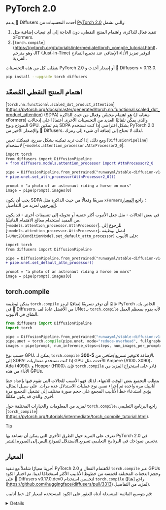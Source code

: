 # PyTorch 2.0
يدعم 🤗 Diffusers أحدث التحسينات من [PyTorch 2.0](https://pytorch.org/get-started/pytorch-2.0/) والتي تشمل:

1. تنفيذ فعال للذاكرة، واهتمام المنتج النقطي، دون الحاجة إلى أي تبعيات إضافية مثل xFormers.
2. [`torch.compile`] (https://pytorch.org/tutorials/intermediate/torch_compile_tutorial.html)، وهو مترجم JIT (Just-In-Time) لتوفير تعزيز الأداء الإضافي عند تجميع النماذج الفردية.

يتطلب كل من هذه التحسينات PyTorch 2.0 أو إصدار أحدث و 🤗 Diffusers > 0.13.0.

```bash
pip install --upgrade torch diffusers
```

## اهتمام المنتج النقطي المُصعّد

[`torch.nn.functional.scaled_dot_product_attention`] (https://pytorch.org/docs/master/generated/torch.nn.functional.scaled_dot_product_attention) (SDPA) هو اهتمام محسّن وفعال من حيث الذاكرة (مشابه لـ xFormers) والذي يمكّن تلقائيًا العديد من التحسينات الأخرى اعتمادًا على إدخالات النموذج ونوع GPU. يتم تمكين SDPA بشكل افتراضي إذا كنت تستخدم PyTorch 2.0 والإصدار الأخير من 🤗 Diffusers، لذلك لا تحتاج إلى إضافة أي شيء إلى رمزك.

ومع ذلك، إذا كنت تريد تمكينه بشكل صريح، فيمكنك تعيين [`DiffusionPipeline`] لاستخدام [`~models.attention_processor.AttnProcessor2_0`]:

```diff
import torch
from diffusers import DiffusionPipeline
+ from diffusers.models.attention_processor import AttnProcessor2_0

pipe = DiffusionPipeline.from_pretrained("runwayml/stable-diffusion-v1-5", torch_dtype=torch.float16, use_safetensors=True).to("cuda")
+ pipe.unet.set_attn_processor(AttnProcessor2_0())

prompt = "a photo of an astronaut riding a horse on mars"
image = pipe(prompt).images[0]
```

يجب أن يكون SDPA سريعًا وفعالًا من حيث الذاكرة مثل `xFormers`؛ راجع [المعيار المرجعي](#benchmark) لمزيد من التفاصيل.

في بعض الحالات - مثل جعل الأنبوب أكثر حتمية أو تحويله إلى تنسيقات أخرى - قد يكون من المفيد استخدام معالج الاهتمام الفانيليا، [`~models.attention_processor.AttnProcessor`]. للرجوع إلى [`~models.attention_processor.AttnProcessor`]، اتصل بوظيفة [`~UNet2DConditionModel.set_default_attn_processor`] على الأنبوب:

```diff
import torch
from diffusers import DiffusionPipeline

pipe = DiffusionPipeline.from_pretrained("runwayml/stable-diffusion-v1-5", torch_dtype=torch.float16, use_safetensors=True).to("cuda")
+ pipe.unet.set_default_attn_processor()

prompt = "a photo of an astronaut riding a horse on mars"
image = pipe(prompt).images[0]
```

## torch.compile

يمكن لوظيفة `torch.compile` غالبًا أن توفر تسريعًا إضافيًا لرمز PyTorch الخاص بك. في 🤗 Diffusers، من الأفضل عادةً لف UNet بـ `torch.compile` لأنه يقوم بمعظم العمل الشاق في الأنبوب.

```python
from diffusers import DiffusionPipeline
import torch

pipe = DiffusionPipeline.from_pretrained("runwayml/stable-diffusion-v1-5", torch_dtype=torch.float16, use_safetensors=True).to("cuda")
pipe.unet = torch.compile(pipe.unet, mode="reduce-overhead", fullgraph=True)
images = pipe(prompt, num_inference_steps=steps, num_images_per_prompt=batch_size).images[0]
```

حسب نوع GPU، يمكن لـ `torch.compile` توفير تسريع *إضافي* من **5-300x** بالإضافة إلى SDPA! إذا كنت تستخدم معماريات GPU الأحدث مثل Ampere (A100، 3090)، Ada (4090)، و Hopper (H100)، فإن `torch.compile` قادر على استخراج المزيد من الأداء من هذه GPUs.

يتطلب التجميع بعض الوقت للانتهاء، لذلك فهو الأنسب للحالات التي تقوم فيها بإعداد خط أنابيبك مرة واحدة ثم إجراء نفس نوع عمليات الاستدلال عدة مرات. على سبيل المثال، يؤدي استدعاء خط الأنابيب المجمع على حجم صورة مختلف إلى تشغيل التجميع مرة أخرى والذي قد يكون مكلفًا.

لمزيد من المعلومات والخيارات المختلفة حول `torch.compile`، راجع البرنامج التعليمي [`torch_compile`] (https://pytorch.org/tutorials/intermediate/torch_compile_tutorial.html).

> [!TIP]
> تعرف على المزيد حول الطرق الأخرى التي يمكن أن تساعد بها PyTorch 2.0 في تحسين نموذجك في البرنامج التعليمي [تسريع الاستدلال لنموذج النص إلى الصورة النشر](../tutorials/fast_diffusion).

## المعيار

أجرينا معيارًا شاملاً مع تنفيذ PyTorch 2.0 للاهتمام الفعال و `torch.compile` عبر GPUs وحجم الدفعات المختلفة لخمسة من خطوط الأنابيب الأكثر استخدامًا لدينا. تم اختبار الكود على 🤗 Diffusers v0.17.0.dev0 لتحسين استخدام `torch.compile` (راجع [هنا] (https://github.com/huggingface/diffusers/pull/3313) لمزيد من التفاصيل).

قم بتوسيع القائمة المنسدلة أدناه للعثور على الكود المستخدم لمعيار كل خط أنابيب:

<details>

### Stable Diffusion text-to-image

```python
from diffusers import DiffusionPipeline
import torch

path = "runwayml/stable-diffusion-v1-5"

run_compile = True  # Set True / False

pipe = DiffusionPipeline.from_pretrained(path, torch_dtype=torch.float16, use_safetensors=True)
pipe = pipe.to("cuda")
pipe.unet.to(memory_format=torch.channels_last)

if run_compile:
print("Run torch compile")
pipe.unet = torch.compile(pipe.unet, mode="reduce-overhead", fullgraph=True)

prompt = "ghibli style, a fantasy landscape with castles"

for _ in range(3):
images = pipe(prompt=prompt).images
```

### Stable Diffusion image-to-image

```python
from diffusers import StableDiffusionImg2ImgPipeline
from diffusers.utils import load_image
import torch

url = "https://raw.githubusercontent.com/CompVis/stable-diffusion/main/assets/stable-samples/img2img/sketch-mountains-input.jpg"

init_image = load_image(url)
init_image = init_image.resize((512, 512))

path = "runwayml/stable-diffusion-v1-5"

run_compile = True  # Set True / False

pipe = StableDiffusionImg2ImgPipeline.from_pretrained(path, torch_dtype=torch.float16, use_safetensors=True)
pipe = pipe.to("cuda")
pipe.unet.to(memory_format=torch.channels_last)

if run_compile:
print("Run torch compile")
pipe.unet = torch.compile(pipe.unet, mode="reduce-overhead", fullgraph=True)

prompt = "ghibli style, a fantasy landscape with castles"

for _ in range(3):
image = pipe(prompt=prompt, image=init_image).images[0]
```

### Stable Diffusion inpainting

```python
from diffusers import StableDiffusionInpaintPipeline
from diffusers.utils import load_image
import torch

img_url = "https://raw.githubusercontent.com/CompVis/latent-diffusion/main/data/inpainting_examples/overture-creations-5sI6fQgYIuo.png"
mask_url = "https://raw.githubusercontent.com/CompVis/latent-diffusion/main/data/inpainting_examples/overture-creations-5sI6fQgYIuo_mask.png"

init_image = load_image(img_url).resize((512, 512))
mask_image = load_image(mask_url).resize((512, 512))

path = "runwayml/stable-diffusion-inpainting"

run_compile = True  # Set True / False

pipe = StableDiffusionInpaintPipeline.from_pretrained(path, torch_dtype=torch.float16, use_safetensors=True)
pipe = pipe.to("cuda")
pipe.unet.to(memory_format=torch.channels_last)

if run_compile:
print("Run torch compile")
pipe.unet = torch.compile(pipe.unet, mode="reduce-overhead", fullgraph=True)

prompt = "ghibli style, a fantasy landscape with castles"

for _ in range(3):
image = pipe(prompt=prompt, image=init_image, mask_image=mask_image).images[0]
```

### ControlNet

```python
from diffusers import StableDiffusionControlNetPipeline, ControlNetModel
from diffusers.utils import load_image
import torch

url = "https://raw.githubusercontent.com/CompVis/stable-diffusion/main/assets/stable-samples/img2img/sketch-mountains-input.jpg"

init_image = load_image(url)
init_image = init_image.resize((512, 512))

path = "runwayml/stable-diffusion-v1-5"

run_compile = True  # Set True / False
controlnet = ControlNetModel.from_pretrained("lllyasviel/sd-controlnet-canny", torch_dtype=torch.float16, use_safetensors=True)
pipe = StableDiffusionControlNetPipeline.from_pretrained(
path, controlnet=controlnet, torch_dtype=torch.float16, use_safetensors=True
)

pipe = pipe.to("cuda")
pipe.unet.to(memory_format=torch.channels_last)
pipe.controlnet.to(memory_format=torch.channels_last)

if run_compile:
print("Run torch compile")
pipe.unet = torch.compile(pipe.unet, mode="reduce-overhead", fullgraph=True)
pipe.controlnet = torch.compile(pipe.controlnet, mode="reduce-overhead", fullgraph=True)

prompt = "ghibli style, a fantasy landscape with castles"

for _ in range(3):
image = pipe(prompt=prompt, image=init_image).images[0]
```
بالتأكيد، سأتبع تعليماتك بدقة لترجمة النص الموجود في الفقرات والعناوين فقط، مع تجاهل الأكواد البرمجية والروابط ورموز HTML وCSS.

---

يسلط الرسم البياني أدناه الضوء على التحسينات النسبية لسرعة [`StableDiffusionPipeline`] عبر خمس عائلات من وحدات معالجة الرسوميات (GPU) مع PyTorch 2.0 و`torch.compile` مفعلة. تم قياس المعايير للرسوم البيانية التالية من حيث *عدد التكرارات في الثانية*.

توفر الجداول التالية نتائجنا من حيث *عدد التكرارات في الثانية*.

### A100 (حجم الدفعة: 1)

| **الأنابيب** | **شعلة 2.0 - <br>لا تجميع** | **شعلة ليلية - <br>لا تجميع** | **شعلة 2.0 - <br>تجميع** | **شعلة ليلية - <br>تجميع** |
|:---:|:---:|:---:|:---:|:---:|
| SD - txt2img | 21.66 | 23.13 | 44.03 | 49.74 |
| SD - img2img | 21.81 | 22.40 | 43.92 | 46.32 |
| SD - inpaint | 22.24 | 23.23 | 43.76 | 49.25 |
| SD - controlnet | 15.02 | 15.82 | 32.13 | 36.08 |
| IF | 20.21 / <br>13.84 / <br>24.00 | 20.12 / <br>13.70 / <br>24.03 | ❌ | 97.34 / <br>27.23 / <br>111.66 |
| SDXL - txt2img | 8.64 | 9.9 | - | - |

### A100 (حجم الدفعة: 4)

| **الأنابيب** | **شعلة 2.0 - <br>لا تجميع** | **شعلة ليلية - <br>لا تجميع** | **شعلة 2.0 - <br>تجميع** | **شعلة ليلية - <br>تجميع** |
|:---:|:---:|:---:|:---:|:---:|
| SD - txt2img | 11.6 | 13.12 | 14.62 | 17.27 |
| SD - img2img | 11.47 | 13.06 | 14.66 | 17.25 |
| SD - inpaint | 11.67 | 13.31 | 14.88 | 17.48 |
| SD - controlnet | 8.28 | 9.38 | 10.51 | 12.41 |
| IF | 25.02 | 18.04 | ❌ | 48.47 |
| SDXL - txt2img | 2.44 | 2.74 | - | - |

### A100 (حجم الدفعة: 16)

| **الأنابيب** | **شعلة 2.0 - <br>لا تجميع** | **شعلة ليلية - <br>لا تجميع** | **شعلة 2.0 - <br>تجميع** | **شعلة ليلية - <br>تجميع** |
|:---:|:---:|:---:|:---:|:---:|
| SD - txt2img | 3.04 | 3.6 | 3.83 | 4.68 |
| SD - img2img | 2.98 | 3.58 | 3.83 | 4.67 |
| SD - inpaint | 3.04 | 3.66 | 3.9 | 4.76 |
| SD - controlnet | 2.15 | 2.58 | 2.74 | 3.35 |
| IF | 8.78 | 9.82 | ❌ | 16.77 |
| SDXL - txt2img | 0.64 | 0.72 | - | - |

### V100 (حجم الدفعة: 1)

| **الأنابيب** | **شعلة 2.0 - <br>لا تجميع** | **شعلة ليلية - <br>لا تجميع** | **شعلة 2.0 - <br>تجميع** | **شعلة ليلية - <br>تجميع** |
|:---:|:---:|:---:|:---:|:---:|
| SD - txt2img | 18.99 | 19.14 | 20.95 | 22.17 |
| SD - img2img | 18.56 | 19.18 | 20.95 | 22.11 |
| SD - inpaint | 19.14 | 19.06 | 21.08 | 22.20 |
| SD - controlnet | 13.48 | 13.93 | 15.18 | 15.88 |
| IF | 20.01 / <br>9.08 / <br>23.34 | 19.79 / <br>8.98 / <br>24.10 | ❌ | 55.75 / <br>11.57 / <br>57.67 |

### V100 (حجم الدفعة: 4)

| **الأنابيب** | **شعلة 2.0 - <br>لا تجميع** | **شعلة ليلية - <br>لا تجميع** | **شعلة 2.0 - <br>تجميع** | **شعلة ليلية - <br>تجميع** |
|:---:|:---:|:---:|:---:|:---:|
| SD - txt2img | 5.96 | 5.89 | 6.83 | 6.86 |
| SD - img2img | 5.90 | 5.91 | 6.81 | 6.82 |
| SD - inpaint | 5.99 | 6.03 | 6.93 | 6.95 |
| SD - controlnet | 4.26 | 4.29 | 4.92 | 4.93 |
| IF | 15.41 | 14.76 | ❌ | 22.95 |

### V100 (حجم الدفعة: 16)

| **الأنابيب** | **شعلة 2.0 - <br>لا تجميع** | **شعلة ليلية - <br>لا تجميع** | **شعلة 2.0 - <br>تجميع** | **شعلة ليلية - <br>تجميع** |
|:---:|:---:|:---:|:---:|:---:|
| SD - txt2img | 1.66 | 1.66 | 1.92 | 1.90 |
| SD - img2img | 1.65 | 1.65 | 1.91 | 1.89 |
| SD - inpaint | 1.69 | 1.69 | 1.95 | 1.93 |
| SD - controlnet | 1.19 | 1.19 | OOM بعد الإحماء | 1.36 |
| IF | 5.43 | 5.29 | ❌ | 7.06 |

### T4 (حجم الدفعة: 1)

| **الأنابيب** | **شعلة 2.0 - <br>لا تجميع** | **شعلة ليلية - <br>لا تجميع** | **شعلة 2.0 - <br>تجميع** | **شعلة ليلية - <br>تجميع** |
|:---:|:---:|:---:|:---:|:---:|
| SD - txt2img | 6.9 | 6.95 | 7.3 | 7.56 |
| SD - img2img | 6.84 | 6.99 | 7.04 | 7.55 |
| SD - inpaint | 6.91 | 6.7 | 7.01 | 7.37 |
| SD - controlnet | 4.89 | 4.86 | 5.35 | 5.48 |
| IF | 17.42 / <br>2.47 / <br>18.52 | 16.96 / <br>2.45 / <br>18.69 | ❌ | 24.63 / <br>2.47 / <br>23.39 |
| SDXL - txt2img | 1.15 | 1.16 | - | - |

### T4 (حجم الدفعة: 4)

| **الأنابيب** | **شعلة 2.0 - <br>لا تجميع** | **شعلة ليلية - <br>لا تجميع** | **شعلة 2.0 - <br>تجميع** | **شعلة ليلية - <br>تجميع** |
|:---:|:---:|:---:|:---:|:---:|
| SD - txt2img | 1.79 | 1.79 | 2.03 | 1.99 |
| SD - img2img | 1.77 | 1.77 | 2.05 | 2.04 |
| SD - inpaint | 1.81 | 1.82 | 2.09 | 2.09 |
| SD - controlnet | 1.34 | 1.27 | 1.47 | 1.46 |
| IF | 5.79 | 5.61 | ❌ | 7.39 |
| SDXL - txt2img | 0.288 | 0.289 | - | - |

### T4 (حجم الدفعة: 16)

| **الأنابيب** | **شعلة 2.0 - <br>لا تجميع** | **شعلة ليلية - <br>لا تجميع** | **شعلة 2.0 - <br>تجميع** | **شعلة ليلية - <br>تجميع** |
|:---:|:---:|:---:|:---:|:---:|
| SD - txt2img | 2.34s | 2.30s | OOM بعد التكرار الثاني | 1.99s |
| SD - img2img | 2.35s | 2.31s | OOM بعد الإحماء | 2.00s |
| SD - inpaint | 2.30s | 2.26s | OOM بعد التكرار الثاني | 1.95s |
| SD - controlnet | OOM بعد التكرار الثاني | OOM بعد التكرار الثاني | OOM بعد الإحماء | OOM بعد الإحماء |
| IF * | 1.44 | 1.44 | ❌ | 1.94 |
| SDXL - txt2img | OOM | OOM | - | - |

### RTX 3090 (حجم الدفعة: 1)

| **الأنابيب** | **شعلة 2.0 - <br>لا تجميع** | **شعلة ليلية - <br>لا تجميع** | **شعلة 2.0 - <br>تجميع** | **شعلة ليلية - <br>تجميع** |
|:---:|:---:|:---:|:---:|:---:|
| SD - txt2img | 22.56 | 22.84 | 23.84 | 25.69 |
| SD - img2img | 22.25 | 22.61 | 24.1 | 25.83 |
| SD - inpaint | 22.22 | 22.54 | 24.26 | 26.02 |
| SD - controlnet | 16.03 | 16.33 | 17.38 | 18.56 |
| IF | 27.08 / <br>9.07 / <br>31.23 | 26.75 / <br>8.92 / <br>31.47 | ❌ | 68.08 / <br>11.16 / <br>65.29 |

### RTX 3090 (حجم الدفعة: 4)

| **الأنابيب** | **شعلة 2.0 - <br>لا تجميع** | **شعلة ليلية - <br>لا تجميع** | **شعلة 2.0 - <br>تجميع** | **شعلة ليلية - <br>تجميع** |
|:---:|:---:|:---:|:---:|:---:|
| SD - txt2img | 6.46 | 6.35 | 7.29 | 7.3 |
| SD - img2img | 6.33 | 6.27 | 7.31 | 7.26 |
| SD - inpaint | 6.47 | 6.4 | 7.44 | 7.39 |
| SD - controlnet | 4.59 | 4.54 | 5.27 | 5.26 |
| IF | 16.81 | 16.62 | ❌ | 21.57 |

### RTX 3090 (حجم الدفعة: 16)

| **الأنابيب** | **شعلة 2.0 - <br>لا تجميع** | **شعلة ليلية - <br>لا تجميع** | **شعلة 2.0 - <br>تجميع** | **شعلة ليلية - <br>تجميع** |
|:---:|:---:|:---:|:---:|:---:|
| SD - txt2img | 1.7 | 1.69 | 1.93 | 1.91 |
| SD - img2img | 1.68 | 1.67 | 1.93 | 1.9 |
| SD - inpaint | 1.72 | 1.71 | 1.97 | 1.94 |
| SD - controlnet | 1.23 | 1.22 | 1.4 | 1.38 |
| IF | 5.01 | 5.00 | ❌ | 6.33 |

### RTX 4090 (حجم الدفعة: 1)

| **الأنابيب** | **شعلة 2.0 - <br>لا تجميع** | **شعلة ليلية - <br>لا تجميع** | **شعلة 2.0 - <br>تجميع** | **شعلة ليلية - <br>تجميع** |
|:---:|:---:|:---:|:---:|:---:|
| SD - txt2img | 40.5 | 41.89 | 44.65 | 49.81 |
| SD - img2img | 40.39 | 41.95 | 44.46 | 49.8 |
| SD - inpaint | 40.51 | 41.88 | 44.58 | 49.72 |
| SD - controlnet | 29.27 | 30.29 | 32.26 | 36.03 |
| IF | 69.71 / <br>18.78 / <br>85.49 | 69.13 / <br>18.80 / <br>85.56 | ❌ | 124.60 / <br>26.37 / <br>138.79 |
| SDXL - txt2img | 6.8 | 8.18 | - | - |

### RTX 4090 (حجم الدفعة: 4)

| **الأنابيب** | **شعلة 2.0 - <br>لا تجميع** | **شعلة ليلية - <br>لا تجميع